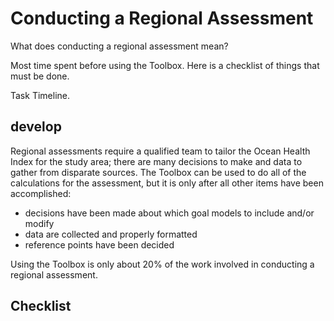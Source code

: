 # Conducting a Regional Assessment

What does conducting a regional assessment mean?

Most time spent before using the Toolbox. Here is a checklist of things that must be done. 

Task Timeline.

## develop

Regional assessments require a qualified team to tailor the Ocean Health Index for the study area; there are many decisions to make and data to gather from disparate sources. The Toolbox can be used to do all of the calculations for the assessment, but it is only after all other items have been accomplished:

+ decisions have been made about which goal models to include and/or modify
+ data are collected and properly formatted
+ reference points have been decided

Using the Toolbox is only about 20% of the work involved in conducting a regional assessment.


## Checklist
